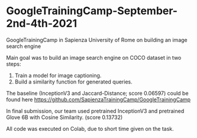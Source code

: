# GoogleTrainingCamp-September-2nd-4th-2021
GoogleTrainingCamp in Sapienza University of Rome on building an image search engine

Main goal was to build an image search engine on COCO dataset in two steps:
1. Train a model for image captioning.
2. Build a similarity function for generated queries.

The baseline (InceptionV3 and Jaccard-Distance; score 0.06597) could be found here https://github.com/SapienzaTrainingCamp/GoogleTrainingCamp

In final submission, our team used pretrained InceptionV3 and pretrained Glove 6B with Cosine Similarity. (score 0.13732)

All code was executed on Colab, due to short time given on the task.
